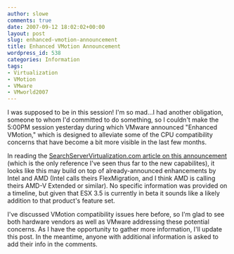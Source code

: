 ```yaml
---
author: slowe
comments: true
date: 2007-09-12 18:02:02+00:00
layout: post
slug: enhanced-vmotion-announcement
title: Enhanced VMotion Announcement
wordpress_id: 538
categories: Information
tags:
- Virtualization
- VMotion
- VMware
- VMworld2007
---
```


I was supposed to be in this session! I'm so mad...I had another obligation, someone to whom I'd committed to do something, so I couldn't make the 5:00PM session yesterday during which VMware announced "Enhanced VMotion," which is designed to alleviate some of the CPU compatibility concerns that have become a bit more visible in the last few months.

In reading the [SearchServerVirtualization.com article on this announcement](http://searchservervirtualization.techtarget.com/originalContent/0,289142,sid94_gci1271940,00.html) (which is the only reference I've seen thus far to the new capabilites), it looks like this may build on top of already-announced enhancements by Intel and AMD (Intel calls theirs FlexMigration, and I think AMD is calling theirs AMD-V Extended or similar). No specific information was provided on a timeline, but given that ESX 3.5 is currently in beta it sounds like a likely addition to that product's feature set.

I've discussed VMotion compatibility issues here before, so I'm glad to see both hardware vendors as well as VMware addressing these potential concerns. As I have the opportunity to gather more information, I'll update this post. In the meantime, anyone with additional information is asked to add their info in the comments.
